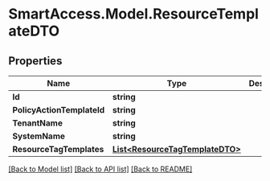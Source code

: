 # SmartAccess.Model.ResourceTemplateDTO

## Properties

Name | Type | Description | Notes
------------ | ------------- | ------------- | -------------
**Id** | **string** |  | 
**PolicyActionTemplateId** | **string** |  | 
**TenantName** | **string** |  | 
**SystemName** | **string** |  | 
**ResourceTagTemplates** | [**List&lt;ResourceTagTemplateDTO&gt;**](ResourceTagTemplateDTO.md) |  | 

[[Back to Model list]](../README.md#documentation-for-models) [[Back to API list]](../README.md#documentation-for-api-endpoints) [[Back to README]](../README.md)

